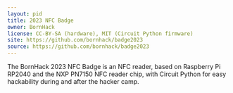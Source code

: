 ```yaml
---
layout: pid
title: 2023 NFC Badge
owner: BornHack
license: CC-BY-SA (hardware), MIT (Circuit Python firmware)
site: https://github.com/bornhack/badge2023
source: https://github.com/bornhack/badge2023
---
```

The BornHack 2023 NFC Badge is an NFC reader, based on Raspberry Pi RP2040 and the NXP PN7150 NFC reader chip, with Circuit Python for easy hackability during and after the hacker camp.